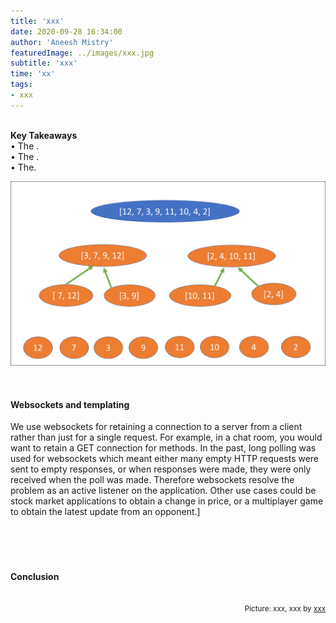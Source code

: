 ```yaml
---
title: 'xxx'
date: 2020-09-28 16:34:00
author: 'Aneesh Mistry'
featuredImage: ../images/xxx.jpg
subtitle: 'xxx'
time: 'xx'
tags:
- xxx
---
```

<br>
<strong>Key Takeaways</strong><br>
&#8226; The .<br>
&#8226; The .<br>
&#8226; The.<br>

![Merge sort step 2](../../src/images/011MergeSort2.png)


<br>
<h4>Websockets and templating</h4>
<p>
We use websockets for retaining a connection to a server from a client rather than just for a single request.
For example, in a chat room, you would want to retain a GET connection for methods.
In the past, long polling was used for websockets which meant either many empty HTTP requests were sent to empty responses, or when 
responses were made, they were only received when the poll was made.
Therefore websockets resolve the problem as an active listener on the application. 
Other use cases could be stock market applications to obtain a change in price, or a multiplayer game to obtain the latest update from an opponent.]


</p>
<br>
<h4></h4>
<p>


</p>

<br>
<h4>Conclusion</h4>
<p>


</p>

<br>
<small style="float: right;" >Picture: xxx, xxx by <a target="_blank" href="http">xxx</small></a><br>